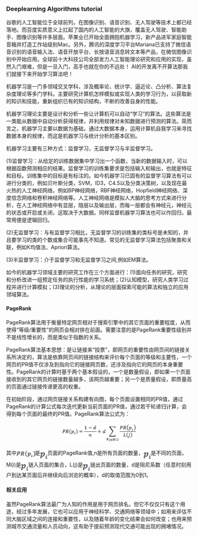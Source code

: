 ### Deeplearning Algorithms tutorial
谷歌的人工智能位于全球前列，在图像识别、语音识别、无人驾驶等技术上都已经落地。而百度实质意义上扛起了国内的人工智能的大旗，覆盖无人驾驶、智能助手、图像识别等许多层面。苹果业已开始全面拥抱机器学习，新产品进军家庭智能音箱并打造工作站级别Mac。另外，腾讯的深度学习平台Mariana已支持了微信语音识别的语音输入法、语音开放平台、长按语音消息转文本等产品，在微信图像识别中开始应用。全球前十大科技公司全部发力人工智能理论研究和应用的实现，虽然入门艰难，但是一旦入门，高手也就在你的不远处！
AI的开发离不开算法那我们就接下来开始学习算法吧！


机器学习是一门多领域交叉学科，涉及概率论、统计学、逼近论、凸分析、算法复杂度理论等多门学科。主要研究计算机怎样模拟或实现人类的学习行为，以获取新的知识和技能，重新组织已有的知识结构，不断的改善自身的性能。

机器学习理论主要是设计和分析一些让计算机可以自动“学习”的算法。这些算法是一类能从数据中自动分析获得规律，并利用规律对未知数据进行预测的算法。简而言之，机器学习主要以数据为基础，通过大数据本身，运用计算机自我学习来寻找数据本身的规律，而这是机器学习与统计分析的基本区别。

机器学习主要有三种方式：监督学习，无监督学习与半监督学习。

(1)监督学习：从给定的训练数据集中学习出一个函数，当新的数据输入时，可以根据函数预测相应的结果。监督学习的训练集要求是包括输入和输出，也就是特征和目标。训练集中的目标是有标注的。如今机器学习已固有的监督学习算法有可以进行分类的，例如贝叶斯分类，SVM，ID3，C4.5以及分类决策树，以及现在最火热的人工神经网络，例如BP神经网络，RBF神经网络，Hopfield神经网络、深度信念网络和卷积神经网络等。人工神经网络是模拟人大脑的思考方式来进行分析，在人工神经网络中有显层，隐层以及输出层，而每一层都会有神经元，神经元的状态或开启或关闭，这取决于大数据。同样监督机器学习算法也可以作回归，最常用便是逻辑回归。

(2)无监督学习：与有监督学习相比，无监督学习的训练集的类标号是未知的，并且要学习的类的个数或集合可能事先不知道。常见的无监督学习算法包括聚类和关联，例如K均值法、Apriori算法。

(3)半监督学习：介于监督学习和无监督学习之间,例如EM算法。

如今的机器学习领域主要的研究工作在三个方面进行：(1)面向任务的研究，研究和分析改进一组预定任务的执行性能的学习系统；(2)认知模型，研究人类学习过程并进行计算模拟；(3)理论的分析，从理论的层面探索可能的算法和独立的应用领域算法。

#### PageRank
PageRank算法用于衡量特定网页相对于搜索引擎中的其它页面的重要程度，从而使得“等级/重要性”的网页会相对排在前面。需要注意的是PageRank重要性级别并不是线性增长的，而是类似于指数的关系。

PageRank算法基本思想：是让链接来“投票”，即网页的重要性由网页间的链接关系所决定的，算法是依靠网页间的链接结构来评价每个页面的等级和主要性，一个网页的PR值不仅涉及到指向它的链接网页数，还涉及指向它的网页的本身重要性。PageRank的计算时基于两个基本假设的，一个是数量假设，即如果一个页面接收到的其它网页的链接数量越多，该网页越重要；另一个是质量假设，即质量高的页面通过链接传递更高的权重。

在初始阶段，通过网页链接关系构建有向图，每个页面设置相同的PR值，通过PageRank的计算公式每次迭代更新当前页面的PR值，通过若干轮递归计算，会得到每个页面的最终的PR值。PageRank算法公式为：
<p align="center">
<img width="200" align="center" src="../../images/71.jpg" />
</p>

其中<img width="50" align="center" src="../../images/72.jpg" />是<img width="20" align="center" src="../../images/73.jpg" />页面的PageRank值,n是所有页面的数量，<img width="20" align="center" src="../../images/73.jpg" />是不同的页面，M(i)是<img width="20" align="center" src="../../images/73.jpg" />链入页面的集合，L(j)是<img width="20" align="center" src="../../images/73.jpg" />链出页面的数量，d是阻尼系数（任意时刻用户到达某页面后并继续向后浏览的概率），d的取值范围为0到1。


#### 相关应用

虽然PageRank算法最广为人知的作用是用于网页排名。但它不仅仅只有这个用途，经过多年发展，它也可以应用于神经科学、交通网络等领域中；如用来评估不同大脑区域之间的连接和重要性，以及随着年龄的变化结果会如何改变；也用来预测城市交通流量和人员动向，这有助于提前预测现代交通可能出现的拥堵情况。


